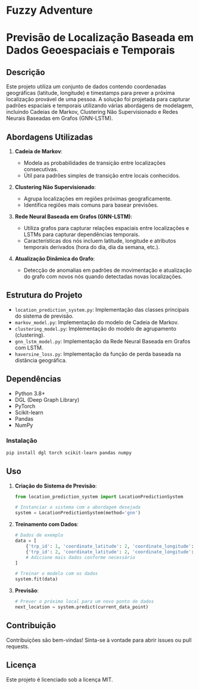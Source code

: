 
# Fuzzy Adventure
# Previsão de Localização Baseada em Dados Geoespaciais e Temporais

## Descrição

Este projeto utiliza um conjunto de dados contendo coordenadas geográficas (latitude, longitude) e timestamps para prever a próxima localização provável de uma pessoa. A solução foi projetada para capturar padrões espaciais e temporais utilizando várias abordagens de modelagem, incluindo Cadeias de Markov, Clustering Não Supervisionado e Redes Neurais Baseadas em Grafos (GNN-LSTM).

## Abordagens Utilizadas

1. **Cadeia de Markov**:
   - Modela as probabilidades de transição entre localizações consecutivas.
   - Útil para padrões simples de transição entre locais conhecidos.

2. **Clustering Não Supervisionado**:
   - Agrupa localizações em regiões próximas geograficamente.
   - Identifica regiões mais comuns para basear previsões.

3. **Rede Neural Baseada em Grafos (GNN-LSTM)**:
   - Utiliza grafos para capturar relações espaciais entre localizações e LSTMs para capturar dependências temporais.
   - Características dos nós incluem latitude, longitude e atributos temporais derivados (hora do dia, dia da semana, etc.).

4. **Atualização Dinâmica do Grafo**:
   - Detecção de anomalias em padrões de movimentação e atualização do grafo com novos nós quando detectadas novas localizações.

## Estrutura do Projeto

- `location_prediction_system.py`: Implementação das classes principais do sistema de previsão.
- `markov_model.py`: Implementação do modelo de Cadeia de Markov.
- `clustering_model.py`: Implementação do modelo de agrupamento (clustering).
- `gnn_lstm_model.py`: Implementação da Rede Neural Baseada em Grafos com LSTM.
- `haversine_loss.py`: Implementação da função de perda baseada na distância geográfica.

## Dependências

- Python 3.8+
- DGL (Deep Graph Library)
- PyTorch
- Scikit-learn
- Pandas
- NumPy

### Instalação

```bash
pip install dgl torch scikit-learn pandas numpy
```

## Uso

1. **Criação do Sistema de Previsão**:

   ```python
   from location_prediction_system import LocationPredictionSystem

   # Instanciar o sistema com a abordagem desejada
   system = LocationPredictionSystem(method='gnn')
   ```

2. **Treinamento com Dados**:

   ```python
   # Dados de exemplo
   data = [
       {'trp_id': 1, 'coordinate_latitude': 2, 'coordinate_longitude': 3, 'time': '2024-10-31 12:30:35.000'},
       {'trp_id': 2, 'coordinate_latitude': 2, 'coordinate_longitude': 5, 'time': '2024-10-31 12:32:05.000'},
       # Adicione mais dados conforme necessário
   ]

   # Treinar o modelo com os dados
   system.fit(data)
   ```

3. **Previsão**:

   ```python
   # Prever o próximo local para um novo ponto de dados
   next_location = system.predict(current_data_point)
   ```

## Contribuição

Contribuições são bem-vindas! Sinta-se à vontade para abrir issues ou pull requests.

## Licença

Este projeto é licenciado sob a licença MIT.
